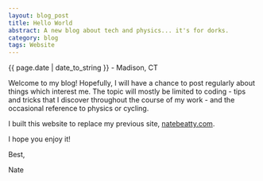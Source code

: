 ```yaml
---
layout: blog_post
title: Hello World
abstract: A new blog about tech and physics... it's for dorks.
category: blog
tags: Website
---
```


{{ page.date | date_to_string }} - Madison, CT

<!---
Post content goes here.
-->

Welcome to my blog! Hopefully, I will have a chance to post regularly about things which interest me. The topic will mostly be limited to coding - tips and tricks that I discover throughout the course of my work - and the occasional reference to physics or cycling.

I built this website to replace my previous site, [natebeatty.com](http://natebeatty.com).

I hope you enjoy it!

Best,

Nate